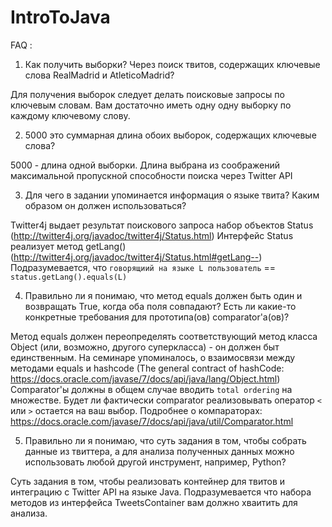 # IntroToJava

FAQ :
1. Как получить выборки? Через поиск твитов, содержащих ключевые слова RealMadrid и AtleticoMadrid?

Для получения выборок следует делать поисковые запросы по ключевым словам.
Вам достаточно иметь одну одну выборку по каждому ключевому слову.

2. 5000 это суммарная длина обоих выборок, содержащих ключевые слова?

5000 - длина одной выборки. Длина выбрана из соображений максимальной пропускной способности поиска через Twitter API

3. Для чего в задании упоминается информация о языке твита? Каким образом он должен использоваться?

Twitter4j выдает результат поискового запроса набор объектов Status (http://twitter4j.org/javadoc/twitter4j/Status.html)
Интерфейс Status реализует метод getLang() (http://twitter4j.org/javadoc/twitter4j/Status.html#getLang--) 
Подразумевается, что `говорящиий на языке L пользователь` == `status.getLang().equals(L)`

4. Правильно ли я понимаю, что метод equals должен быть один и возвращать True, когда оба поля совпадают? Есть ли какие-то конкретные требования для прототипа(ов) comparator'а(ов)? 

Метод equals должен переопределять соответствующий метод класса Object (или, возможно, другого суперкласса) - он должен быт единственным.
На семинаре упоминалось, о взаимосвязи между методами equals и hashcode (The general contract of hashCode: https://docs.oracle.com/javase/7/docs/api/java/lang/Object.html) 
Comparator'ы должны в общем случае вводить `total ordering` на множестве. Будет ли фактически comparator реализовывать оператор `<` или `>` остается на ваш выбор. Подробнее о компараторах: https://docs.oracle.com/javase/7/docs/api/java/util/Comparator.html

5. Правильно ли я понимаю, что суть задания в том, чтобы собрать данные из твиттера, а для анализа полученных данных можно использовать любой другой инструмент, например, Python?

Суть задания в том, чтобы реализовать контейнер для твитов и интеграцию с Twitter API на языке Java. Подразумевается что набора методов из интерфейса TweetsContainer вам должно хваитить для анализа.
